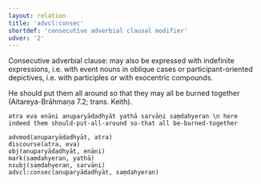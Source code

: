 ```yaml
---
layout: relation
title: 'advcl:consec'
shortdef: 'consecutive adverbial clausal modifier'
udver: '2'
---
```


Consecutive adverbial clause: may also be expressed with indefinite expressions, i.e. with event nouns in oblique cases or participant-oriented depictives, i.e. with participles or with exocentric compounds.

He should put them all around so that they may all be burned together (Aitareya-Brāhmaṇa 7.2; trans. Keith).
~~~ sdparse
atra eva enāni anuparyādadhyāt yathā sarvāṇi saṃdahyeran \n here indeed them should-put-all-around so-that all be-burned-together

advmod(anuparyādadhyāt, atra)
discourse(atra, eva)
obj(anuparyādadhyāt, enāni)
mark(saṃdahyeran, yathā)
nsubj(saṃdahyeran, sarvāṇi)
advcl:consec(anuparyādadhyāt, saṃdahyeran)
~~~
<!-- Interlanguage links updated Po 11. listopadu 2024, 20:10:17 CET -->

